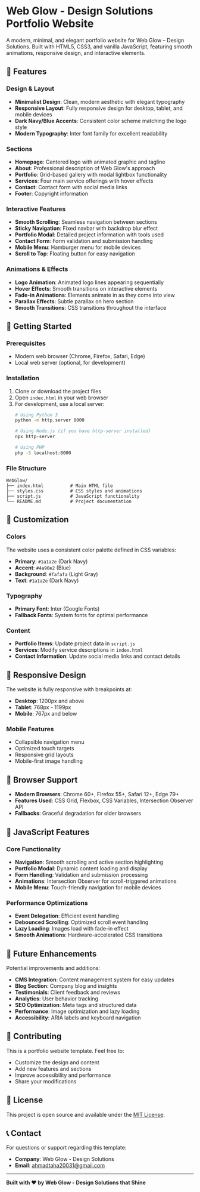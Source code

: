# Web Glow - Design Solutions Portfolio Website

A modern, minimal, and elegant portfolio website for Web Glow – Design Solutions. Built with HTML5, CSS3, and vanilla JavaScript, featuring smooth animations, responsive design, and interactive elements.

## 🌟 Features

### Design & Layout
- **Minimalist Design**: Clean, modern aesthetic with elegant typography
- **Responsive Layout**: Fully responsive design for desktop, tablet, and mobile devices
- **Dark Navy/Blue Accents**: Consistent color scheme matching the logo style
- **Modern Typography**: Inter font family for excellent readability

### Sections
- **Homepage**: Centered logo with animated graphic and tagline
- **About**: Professional description of Web Glow's approach
- **Portfolio**: Grid-based gallery with modal lightbox functionality
- **Services**: Four main service offerings with hover effects
- **Contact**: Contact form with social media links
- **Footer**: Copyright information

### Interactive Features
- **Smooth Scrolling**: Seamless navigation between sections
- **Sticky Navigation**: Fixed navbar with backdrop blur effect
- **Portfolio Modal**: Detailed project information with tools used
- **Contact Form**: Form validation and submission handling
- **Mobile Menu**: Hamburger menu for mobile devices
- **Scroll to Top**: Floating button for easy navigation

### Animations & Effects
- **Logo Animation**: Animated logo lines appearing sequentially
- **Hover Effects**: Smooth transitions on interactive elements
- **Fade-in Animations**: Elements animate in as they come into view
- **Parallax Effects**: Subtle parallax on hero section
- **Smooth Transitions**: CSS transitions throughout the interface

## 🚀 Getting Started

### Prerequisites
- Modern web browser (Chrome, Firefox, Safari, Edge)
- Local web server (optional, for development)

### Installation
1. Clone or download the project files
2. Open `index.html` in your web browser
3. For development, use a local server:
   ```bash
   # Using Python 3
   python -m http.server 8000
   
   # Using Node.js (if you have http-server installed)
   npx http-server
   
   # Using PHP
   php -S localhost:8000
   ```

### File Structure
```
WebGlow/
├── index.html          # Main HTML file
├── styles.css          # CSS styles and animations
├── script.js           # JavaScript functionality
└── README.md           # Project documentation
```

## 🎨 Customization

### Colors
The website uses a consistent color palette defined in CSS variables:
- **Primary**: `#1a1a2e` (Dark Navy)
- **Accent**: `#4a90e2` (Blue)
- **Background**: `#fafafa` (Light Gray)
- **Text**: `#1a1a2e` (Dark Navy)

### Typography
- **Primary Font**: Inter (Google Fonts)
- **Fallback Fonts**: System fonts for optimal performance

### Content
- **Portfolio Items**: Update project data in `script.js`
- **Services**: Modify service descriptions in `index.html`
- **Contact Information**: Update social media links and contact details

## 📱 Responsive Design

The website is fully responsive with breakpoints at:
- **Desktop**: 1200px and above
- **Tablet**: 768px - 1199px
- **Mobile**: 767px and below

### Mobile Features
- Collapsible navigation menu
- Optimized touch targets
- Responsive grid layouts
- Mobile-first image handling

## 🔧 Browser Support

- **Modern Browsers**: Chrome 60+, Firefox 55+, Safari 12+, Edge 79+
- **Features Used**: CSS Grid, Flexbox, CSS Variables, Intersection Observer API
- **Fallbacks**: Graceful degradation for older browsers

## 📝 JavaScript Features

### Core Functionality
- **Navigation**: Smooth scrolling and active section highlighting
- **Portfolio Modal**: Dynamic content loading and display
- **Form Handling**: Validation and submission processing
- **Animations**: Intersection Observer for scroll-triggered animations
- **Mobile Menu**: Touch-friendly navigation for mobile devices

### Performance Optimizations
- **Event Delegation**: Efficient event handling
- **Debounced Scrolling**: Optimized scroll event handling
- **Lazy Loading**: Images load with fade-in effect
- **Smooth Animations**: Hardware-accelerated CSS transitions

## 🎯 Future Enhancements

Potential improvements and additions:
- **CMS Integration**: Content management system for easy updates
- **Blog Section**: Company blog and insights
- **Testimonials**: Client feedback and reviews
- **Analytics**: User behavior tracking
- **SEO Optimization**: Meta tags and structured data
- **Performance**: Image optimization and lazy loading
- **Accessibility**: ARIA labels and keyboard navigation

## 🤝 Contributing

This is a portfolio website template. Feel free to:
- Customize the design and content
- Add new features and sections
- Improve accessibility and performance
- Share your modifications

## 📄 License

This project is open source and available under the [MIT License](LICENSE).

## 📞 Contact

For questions or support regarding this template:
- **Company**: Web Glow - Design Solutions
- **Email**: ahmadtaha20031@gmail.com

---

**Built with ❤️ by Web Glow - Design Solutions that Shine** 

